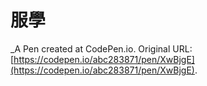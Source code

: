 # 服學
 _A Pen created at CodePen.io. Original URL: [https://codepen.io/abc283871/pen/XwBjgE](https://codepen.io/abc283871/pen/XwBjgE).

 